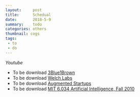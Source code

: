 ```yaml
---
layout:     post
title:      Schedual
date:       2018-5-9
summary:    todo
categories: others
thumbnail: cogs
tags:
 - to
 - do
---
```


*Youtube* 
* To be download [3Blue1Brown](https://www.youtube.com/channel/UCYO_jab_esuFRV4b17AJtAw/playlists)  
* To be download [Welch Labs](https://www.youtube.com/user/Taylorns34/playlists)
* To be download [Augmented Startups](https://www.youtube.com/channel/UCFJPdVHPZOYhSyxmX_C_Pew/playlists)
* To be download [MIT 6.034 Artificial Intelligence, Fall 2010](https://www.youtube.com/playlist?list=PLUl4u3cNGP63gFHB6xb-kVBiQHYe_4hSi)
